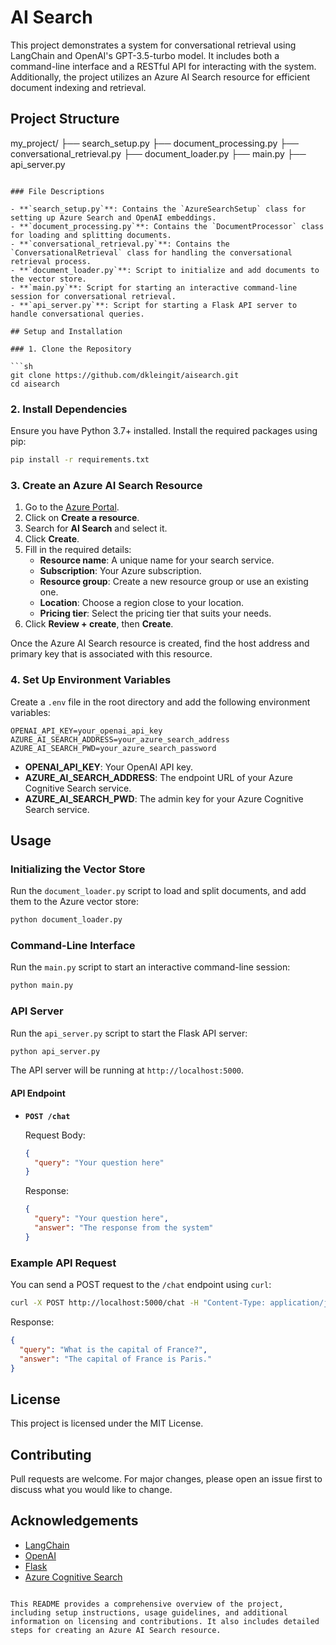 # AI Search

This project demonstrates a system for conversational retrieval using LangChain and OpenAI's GPT-3.5-turbo model. It includes both a command-line interface and a RESTful API for interacting with the system. Additionally, the project utilizes an Azure AI Search resource for efficient document indexing and retrieval.

## Project Structure

my_project/
├── search_setup.py
├── document_processing.py
├── conversational_retrieval.py
├── document_loader.py
├── main.py
├── api_server.py
```

### File Descriptions

- **`search_setup.py`**: Contains the `AzureSearchSetup` class for setting up Azure Search and OpenAI embeddings.
- **`document_processing.py`**: Contains the `DocumentProcessor` class for loading and splitting documents.
- **`conversational_retrieval.py`**: Contains the `ConversationalRetrieval` class for handling the conversational retrieval process.
- **`document_loader.py`**: Script to initialize and add documents to the vector store.
- **`main.py`**: Script for starting an interactive command-line session for conversational retrieval.
- **`api_server.py`**: Script for starting a Flask API server to handle conversational queries.

## Setup and Installation

### 1. Clone the Repository

```sh
git clone https://github.com/dkleingit/aisearch.git
cd aisearch
```

### 2. Install Dependencies

Ensure you have Python 3.7+ installed. Install the required packages using pip:

```sh
pip install -r requirements.txt
```

### 3. Create an Azure AI Search Resource

1. Go to the [Azure Portal](https://portal.azure.com/).
2. Click on **Create a resource**.
3. Search for **AI Search** and select it.
4. Click **Create**.
5. Fill in the required details:
    - **Resource name**: A unique name for your search service.
    - **Subscription**: Your Azure subscription.
    - **Resource group**: Create a new resource group or use an existing one.
    - **Location**: Choose a region close to your location.
    - **Pricing tier**: Select the pricing tier that suits your needs.
6. Click **Review + create**, then **Create**.

Once the Azure AI Search resource is created, find the host address and primary key that is associated with this resource.

### 4. Set Up Environment Variables

Create a `.env` file in the root directory and add the following environment variables:

```
OPENAI_API_KEY=your_openai_api_key
AZURE_AI_SEARCH_ADDRESS=your_azure_search_address
AZURE_AI_SEARCH_PWD=your_azure_search_password
```

- **OPENAI_API_KEY**: Your OpenAI API key.
- **AZURE_AI_SEARCH_ADDRESS**: The endpoint URL of your Azure Cognitive Search service.
- **AZURE_AI_SEARCH_PWD**: The admin key for your Azure Cognitive Search service.

## Usage

### Initializing the Vector Store

Run the `document_loader.py` script to load and split documents, and add them to the Azure vector store:

```sh
python document_loader.py
```

### Command-Line Interface

Run the `main.py` script to start an interactive command-line session:

```sh
python main.py
```

### API Server

Run the `api_server.py` script to start the Flask API server:

```sh
python api_server.py
```

The API server will be running at `http://localhost:5000`.

#### API Endpoint

- **`POST /chat`**

  Request Body:

  ```json
  {
    "query": "Your question here"
  }
  ```

  Response:

  ```json
  {
    "query": "Your question here",
    "answer": "The response from the system"
  }
  ```

### Example API Request

You can send a POST request to the `/chat` endpoint using `curl`:

```sh
curl -X POST http://localhost:5000/chat -H "Content-Type: application/json" -d '{"query": "What is the capital of France?"}'
```

Response:

```json
{
  "query": "What is the capital of France?",
  "answer": "The capital of France is Paris."
}
```

## License

This project is licensed under the MIT License.

## Contributing

Pull requests are welcome. For major changes, please open an issue first to discuss what you would like to change.

## Acknowledgements

- [LangChain](https://github.com/langchain-ai/langchain)
- [OpenAI](https://www.openai.com/)
- [Flask](https://flask.palletsprojects.com/)
- [Azure Cognitive Search](https://azure.microsoft.com/en-us/services/search/)
```

This README provides a comprehensive overview of the project, including setup instructions, usage guidelines, and additional information on licensing and contributions. It also includes detailed steps for creating an Azure AI Search resource.